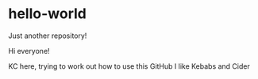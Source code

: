 # hello-world
Just another repository!

Hi everyone!

KC here, trying to work out how to use this GitHub
I like Kebabs and Cider
